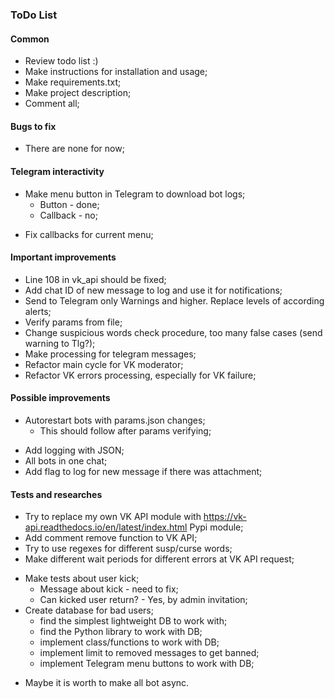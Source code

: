 ### ToDo List
#### Common
- Review todo list :)
- Make instructions for installation and usage;
- Make requirements.txt;
- Make project description;
- Comment all;
#### Bugs to fix
* There are none for now;
#### Telegram interactivity
* Make menu button in Telegram to download bot logs;
    + Button - done;
    + Callback - no;
- Fix callbacks for current menu;
#### Important improvements
- Line 108 in vk_api should be fixed;
- Add chat ID of new message to log and use it for notifications;
- Send to Telegram only Warnings and higher. Replace levels of according alerts;
- Verify params from file;
- Change suspicious words check procedure, too many false cases (send warning to Tlg?);
- Make processing for telegram messages;
- Refactor main cycle for VK moderator;
- Refactor VK errors processing, especially for VK failure;
#### Possible improvements
* Autorestart bots with params.json changes;
    + This should follow after params verifying;
- Add logging with JSON;
- All bots in one chat;
- Add flag to log for new message if there was attachment;
#### Tests and researches
- Try to replace my own VK API module with https://vk-api.readthedocs.io/en/latest/index.html Pypi module;
- Add comment remove function to VK API;
- Try to use regexes for different susp/curse words;
- Make different wait periods for different errors at VK API request;
* Make tests about user kick;
    + Message about kick - need to fix;
    + Can kicked user return? - Yes, by admin invitation;
* Create database for bad users;
    + find the simplest lightweight DB to work with;
    + find the Python library to work with DB;
    + implement class/functions to work with DB;
    + implement limit to removed messages to get banned;
    + implement Telegram menu buttons to work with DB;
- Maybe it is worth to make all bot async.
